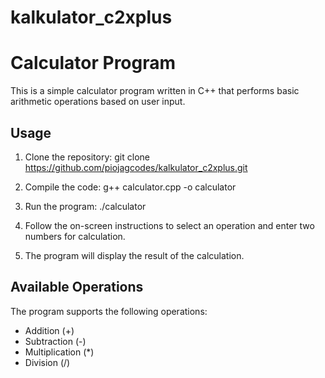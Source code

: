 # kalkulator_c2xplus

# Calculator Program

This is a simple calculator program written in C++ that performs basic arithmetic operations based on user input.

## Usage

1. Clone the repository:
git clone https://github.com/piojagcodes/kalkulator_c2xplus.git 

2. Compile the code:
g++ calculator.cpp -o calculator

3. Run the program:
./calculator

4. Follow the on-screen instructions to select an operation and enter two numbers for calculation.

5. The program will display the result of the calculation.

## Available Operations

The program supports the following operations:

- Addition (+)
- Subtraction (-)
- Multiplication (*)
- Division (/)
